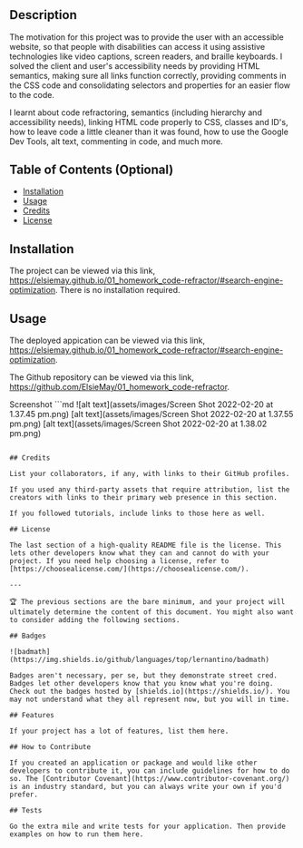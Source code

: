 # <Your-Project-Title>

## Description

The motivation for this project was to provide the user with an accessible website, so that people with disabilities can access it using assistive technologies like video captions, screen readers, and braille keyboards. I solved the client and user's accessibility needs by providing HTML semantics, making sure all links function correctly, providing comments in the CSS code and consolidating selectors and properties for an easier flow to the code.

I learnt about code refractoring, semantics (including hierarchy and accessibility needs), linking HTML code properly to CSS, classes and ID's, how to leave code a little cleaner than it was found, how to use the Google Dev Tools, alt text, commenting in code, and much more.

## Table of Contents (Optional)

- [Installation](#installation)
- [Usage](#usage)
- [Credits](#credits)
- [License](#license)

## Installation

The project can be viewed via this link, https://elsiemay.github.io/01_homework_code-refractor/#search-engine-optimization. There is no installation required.

## Usage

The deployed appication can be viewed via this link, https://elsiemay.github.io/01_homework_code-refractor/#search-engine-optimization.

The Github repository can be viewed via this link, https://github.com/ElsieMay/01_homework_code-refractor.

Screenshot ```md
![alt text](assets/images/Screen Shot 2022-02-20 at 1.37.45 pm.png)
[alt text](assets/images/Screen Shot 2022-02-20 at 1.37.55 pm.png)
[alt text](assets/images/Screen Shot 2022-02-20 at 1.38.02 pm.png)

```

## Credits

List your collaborators, if any, with links to their GitHub profiles.

If you used any third-party assets that require attribution, list the creators with links to their primary web presence in this section.

If you followed tutorials, include links to those here as well.

## License

The last section of a high-quality README file is the license. This lets other developers know what they can and cannot do with your project. If you need help choosing a license, refer to [https://choosealicense.com/](https://choosealicense.com/).

---

🏆 The previous sections are the bare minimum, and your project will ultimately determine the content of this document. You might also want to consider adding the following sections.

## Badges

![badmath](https://img.shields.io/github/languages/top/lernantino/badmath)

Badges aren't necessary, per se, but they demonstrate street cred. Badges let other developers know that you know what you're doing. Check out the badges hosted by [shields.io](https://shields.io/). You may not understand what they all represent now, but you will in time.

## Features

If your project has a lot of features, list them here.

## How to Contribute

If you created an application or package and would like other developers to contribute it, you can include guidelines for how to do so. The [Contributor Covenant](https://www.contributor-covenant.org/) is an industry standard, but you can always write your own if you'd prefer.

## Tests

Go the extra mile and write tests for your application. Then provide examples on how to run them here.
```
